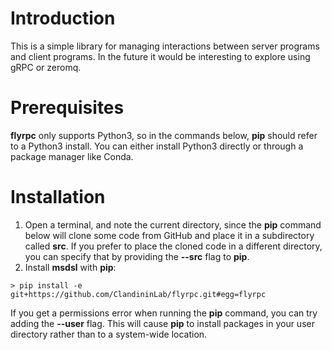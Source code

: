 # Introduction

This is a simple library for managing interactions between server programs and client programs.  In the future it would be interesting to explore using gRPC or zeromq.

# Prerequisites

**flyrpc** only supports Python3, so in the commands below, **pip** should refer to a Python3 install.  You can either install Python3 directly or through a package manager like Conda.

# Installation

1. Open a terminal, and note the current directory, since the **pip** command below will clone some code from GitHub and place it in a subdirectory called **src**.  If you prefer to place the cloned code in a different directory, you can specify that by providing the **--src** flag to **pip**.
2. Install **msdsl** with **pip**:
```shell
> pip install -e git+https://github.com/ClandininLab/flyrpc.git#egg=flyrpc
```

If you get a permissions error when running the **pip** command, you can try adding the **--user** flag.  This will cause **pip** to install packages in your user directory rather than to a system-wide location.
